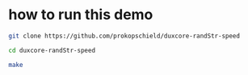# how to run this demo

```bash
git clone https://github.com/prokopschield/duxcore-randStr-speed

cd duxcore-randStr-speed

make
```
